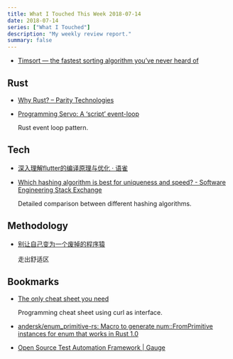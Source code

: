 ```yaml
---
title: What I Touched This Week 2018-07-14
date: 2018-07-14
series: ["What I Touched"]
description: "My weekly review report."
summary: false
---
```


* [Timsort — the fastest sorting algorithm you’ve never heard of](https://hackernoon.com/timsort-the-fastest-sorting-algorithm-youve-never-heard-of-36b28417f399)

## Rust

* [Why Rust? – Parity Technologies](https://medium.com/paritytech/why-rust-846fd3320d3f)
* [Programming Servo: A ‘script’ event-loop](https://medium.com/programming-servo/programming-servo-the-script-event-loop-be687b985b3e)

    Rust event loop pattern.

<!--more-->

## Tech
* [深入理解flutter的编译原理与优化 · 语雀](https://yuque.com/xytech/flutter/sh4fbm)
* [Which hashing algorithm is best for uniqueness and speed? - Software Engineering Stack Exchange](https://softwareengineering.stackexchange.com/a/145633/44162)

    Detailed comparison between different hashing algorithms.

## Methodology

* [别让自己变为一个废掉的程序猿](https://mp.weixin.qq.com/s/yzzf6WkTzfVW-299D4MObQ)

    走出舒适区

## Bookmarks

* [The only cheat sheet you need](https://cheat.sh)

    Programming cheat sheet using curl as interface.

* [andersk/enum_primitive-rs: Macro to generate num::FromPrimitive instances for enum that works in Rust 1.0](https://github.com/andersk/enum_primitive-rs)
* [Open Source Test Automation Framework | Gauge](https://gauge.org/)
